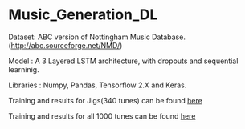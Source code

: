 # Music_Generation_DL

Dataset: ABC version of Nottingham Music Database. (http://abc.sourceforge.net/NMD/)

Model : A 3 Layered LSTM architecture, with dropouts and sequential learninig.

Libraries : Numpy, Pandas, Tensorflow 2.X and Keras.

Training and results for Jigs(340 tunes) can be found [here](https://github.com/Sarthak-005/Music_Generation_DL/blob/main/notebooks/music_generation_340.ipynb)

Training and results for all 1000 tunes can be found [here](https://github.com/Sarthak-005/Music_Generation_DL/blob/main/notebooks/music_generation_all.ipynb)

